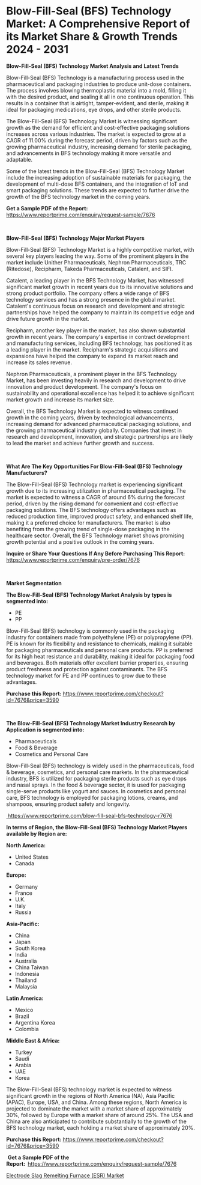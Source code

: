 <p><h1>Blow-Fill-Seal (BFS) Technology Market: A Comprehensive Report of its Market Share & Growth Trends 2024 - 2031</h1></p><p><strong>Blow-Fill-Seal (BFS) Technology Market Analysis and Latest Trends</strong></p>
<p><p>Blow-Fill-Seal (BFS) Technology is a manufacturing process used in the pharmaceutical and packaging industries to produce unit-dose containers. The process involves blowing thermoplastic material into a mold, filling it with the desired product, and sealing it all in one continuous operation. This results in a container that is airtight, tamper-evident, and sterile, making it ideal for packaging medications, eye drops, and other sterile products.</p><p>The Blow-Fill-Seal (BFS) Technology Market is witnessing significant growth as the demand for efficient and cost-effective packaging solutions increases across various industries. The market is expected to grow at a CAGR of 11.00% during the forecast period, driven by factors such as the growing pharmaceutical industry, increasing demand for sterile packaging, and advancements in BFS technology making it more versatile and adaptable.</p><p>Some of the latest trends in the Blow-Fill-Seal (BFS) Technology Market include the increasing adoption of sustainable materials for packaging, the development of multi-dose BFS containers, and the integration of IoT and smart packaging solutions. These trends are expected to further drive the growth of the BFS technology market in the coming years.</p></p>
<p><strong>Get a Sample PDF of the Report:&nbsp;</strong> <a href="https://www.reportprime.com/enquiry/request-sample/7676">https://www.reportprime.com/enquiry/request-sample/7676</a></p>
<p>&nbsp;</p>
<p><strong>Blow-Fill-Seal (BFS) Technology Major Market Players</strong></p>
<p><p>Blow-Fill-Seal (BFS) Technology Market is a highly competitive market, with several key players leading the way. Some of the prominent players in the market include Unither Pharmaceuticals, Nephron Pharmaceuticals, TRC (Ritedose), Recipharm, Takeda Pharmaceuticals, Catalent, and SIFI.</p><p>Catalent, a leading player in the BFS Technology Market, has witnessed significant market growth in recent years due to its innovative solutions and strong product portfolio. The company offers a wide range of BFS technology services and has a strong presence in the global market. Catalent's continuous focus on research and development and strategic partnerships have helped the company to maintain its competitive edge and drive future growth in the market.</p><p>Recipharm, another key player in the market, has also shown substantial growth in recent years. The company's expertise in contract development and manufacturing services, including BFS technology, has positioned it as a leading player in the market. Recipharm's strategic acquisitions and expansions have helped the company to expand its market reach and increase its sales revenue.</p><p>Nephron Pharmaceuticals, a prominent player in the BFS Technology Market, has been investing heavily in research and development to drive innovation and product development. The company's focus on sustainability and operational excellence has helped it to achieve significant market growth and increase its market size.</p><p>Overall, the BFS Technology Market is expected to witness continued growth in the coming years, driven by technological advancements, increasing demand for advanced pharmaceutical packaging solutions, and the growing pharmaceutical industry globally. Companies that invest in research and development, innovation, and strategic partnerships are likely to lead the market and achieve further growth and success.</p></p>
<p>&nbsp;</p>
<p><strong>What Are The Key Opportunities For Blow-Fill-Seal (BFS) Technology Manufacturers?</strong></p>
<p><p>The Blow-Fill-Seal (BFS) Technology market is experiencing significant growth due to its increasing utilization in pharmaceutical packaging. The market is expected to witness a CAGR of around 6% during the forecast period, driven by the rising demand for convenient and cost-effective packaging solutions. The BFS technology offers advantages such as reduced production time, improved product safety, and enhanced shelf life, making it a preferred choice for manufacturers. The market is also benefiting from the growing trend of single-dose packaging in the healthcare sector. Overall, the BFS Technology market shows promising growth potential and a positive outlook in the coming years.</p></p>
<p><strong>Inquire or Share Your Questions If Any Before Purchasing This Report:</strong> <a href="https://www.reportprime.com/enquiry/pre-order/7676">https://www.reportprime.com/enquiry/pre-order/7676</a></p>
<p>&nbsp;</p>
<p><strong>Market Segmentation</strong></p>
<p><strong>The Blow-Fill-Seal (BFS) Technology Market Analysis by types is segmented into:</strong></p>
<p><ul><li>PE</li><li>PP</li></ul></p>
<p><p>Blow-Fill-Seal (BFS) technology is commonly used in the packaging industry for containers made from polyethylene (PE) or polypropylene (PP). PE is known for its flexibility and resistance to chemicals, making it suitable for packaging pharmaceuticals and personal care products. PP is preferred for its high heat resistance and durability, making it ideal for packaging food and beverages. Both materials offer excellent barrier properties, ensuring product freshness and protection against contaminants. The BFS technology market for PE and PP continues to grow due to these advantages.</p></p>
<p><strong>Purchase this Report:&nbsp;</strong><a href="https://www.reportprime.com/checkout?id=7676&price=3590">https://www.reportprime.com/checkout?id=7676&price=3590</a></p>
<p>&nbsp;</p>
<p><strong>The Blow-Fill-Seal (BFS) Technology Market Industry Research by Application is segmented into:</strong></p>
<p><ul><li>Pharmaceuticals</li><li>Food & Beverage</li><li>Cosmetics and Personal Care</li></ul></p>
<p><p>Blow-Fill-Seal (BFS) technology is widely used in the pharmaceuticals, food & beverage, cosmetics, and personal care markets. In the pharmaceutical industry, BFS is utilized for packaging sterile products such as eye drops and nasal sprays. In the food & beverage sector, it is used for packaging single-serve products like yogurt and sauces. In cosmetics and personal care, BFS technology is employed for packaging lotions, creams, and shampoos, ensuring product safety and longevity.</p></p>
<p><a href="https://www.reportprime.com/blow-fill-seal-bfs-technology-r7676">&nbsp;https://www.reportprime.com/blow-fill-seal-bfs-technology-r7676</a></p>
<p><strong>In terms of Region, the Blow-Fill-Seal (BFS) Technology Market Players available by Region are:</strong></p>
<p>
    <p> <strong> North America: </strong>
        <ul>
            <li>United States</li>
            <li>Canada</li>
        </ul>
        </p> 
    <p> <strong> Europe: </strong>
        <ul>
            <li>Germany</li>
            <li>France</li>
            <li>U.K.</li>
            <li>Italy</li>
            <li>Russia</li>
        </ul>
        </p> 
    <p> <strong> Asia-Pacific: </strong>
        <ul>
            <li>China</li>
            <li>Japan</li>
            <li>South Korea</li>
            <li>India</li>
            <li>Australia</li>
            <li>China Taiwan</li>
            <li>Indonesia</li>
            <li>Thailand</li>
            <li>Malaysia</li>
        </ul>
        </p> 
    <p> <strong> Latin America: </strong>
        <ul>
            <li>Mexico</li>
            <li>Brazil</li>
            <li>Argentina Korea</li>
            <li>Colombia</li>
        </ul>
        </p> 
    <p> <strong> Middle East & Africa: </strong>
        <ul>
            <li>Turkey</li>
            <li>Saudi</li>
            <li>Arabia</li>
            <li>UAE</li>
            <li>Korea</li>
        </ul>
    </p>
    </p>
<p><p>The Blow-Fill-Seal (BFS) technology market is expected to witness significant growth in the regions of North America (NA), Asia Pacific (APAC), Europe, USA, and China. Among these regions, North America is projected to dominate the market with a market share of approximately 30%, followed by Europe with a market share of around 25%. The USA and China are also anticipated to contribute substantially to the growth of the BFS technology market, each holding a market share of approximately 20%.</p></p>
<p><strong>Purchase this Report: </strong><a href="https://www.reportprime.com/checkout?id=7676&price=3590">https://www.reportprime.com/checkout?id=7676&price=3590</a></p>
<p>&nbsp;<strong>Get a Sample PDF of the Report:&nbsp;&nbsp;</strong><a href="https://www.reportprime.com/enquiry/request-sample/7676">https://www.reportprime.com/enquiry/request-sample/7676</a></p>
<p><strong></strong></p>
<p><p><a href="https://github.com/troySchroederhs/Market-Research-Report-List-1/blob/main/electrode-slag-remelting-furnace-esr-market.md">Electrode Slag Remelting Furnace (ESR) Market</a></p></p>